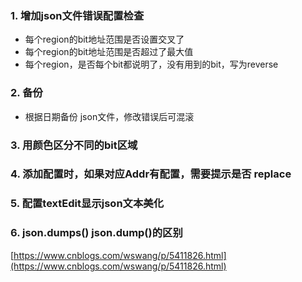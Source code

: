 ### 1. 增加json文件错误配置检查
- 每个region的bit地址范围是否设置交叉了
- 每个region的bit地址范围是否超过了最大值
- 每个region，是否每个bit都说明了，没有用到的bit，写为reverse

### 2. 备份
- 根据日期备份 json文件，修改错误后可混滚

### 3. 用颜色区分不同的bit区域

### 4. 添加配置时，如果对应Addr有配置，需要提示是否 replace

### 5. 配置textEdit显示json文本美化

### 6. json.dumps() json.dump()的区别
[https://www.cnblogs.com/wswang/p/5411826.html](https://www.cnblogs.com/wswang/p/5411826.html)